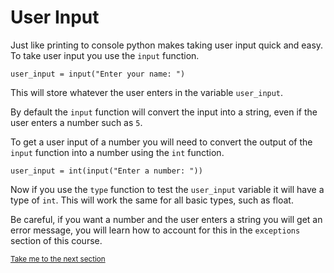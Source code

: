 # User Input

Just like printing to console python makes taking user input quick and easy.
To take user input you use the `input` function.

```python3
user_input = input("Enter your name: ")
```

This will store whatever the user enters in the variable `user_input`.

By default the `input` function will convert the input into a string, even
if the user enters a number such as `5`.

To get a user input of a number you will need to convert the output of the
`input` function into a number using the `int` function.

```python3
user_input = int(input("Enter a number: "))
```

Now if you use the `type` function to test the `user_input` variable it will
have a type of `int`. This will work the same for all basic types, such as 
float.

Be careful, if you want a number and the user enters a string you will get
an error message, you will learn how to account for this in the `exceptions` 
section of this course.

<sub>[Take me to the next section](https://github.com/TigardHighComputerScience/Python1Course/tree/main/references/4-math_operators)</sub>
